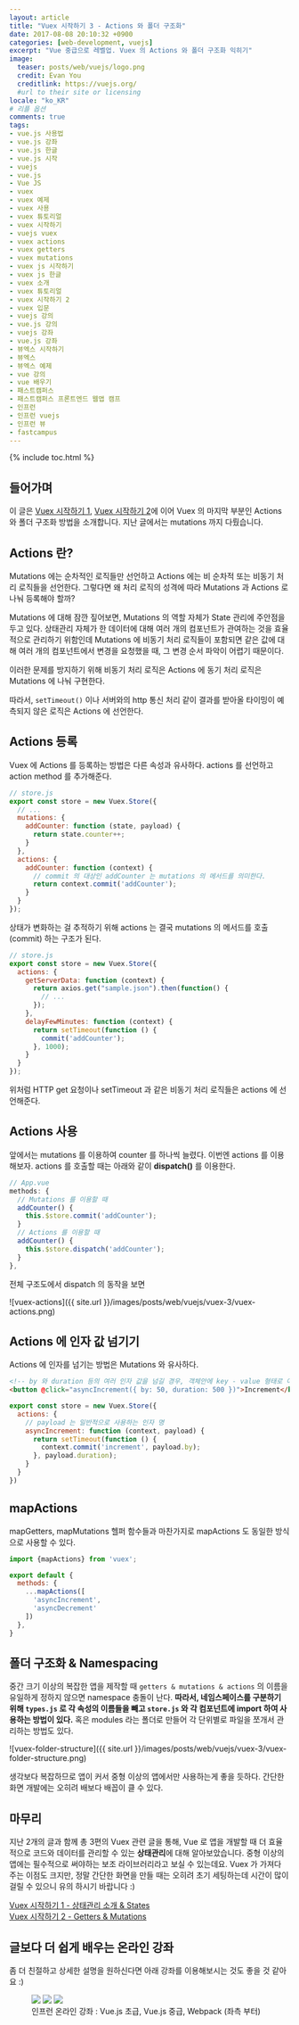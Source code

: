 ```yaml
---
layout: article
title: "Vuex 시작하기 3 - Actions 와 폴더 구조화"
date: 2017-08-08 20:10:32 +0900
categories: [web-development, vuejs]
excerpt: "Vue 중급으로 레벨업. Vuex 의 Actions 와 폴더 구조화 익히기"
image:
  teaser: posts/web/vuejs/logo.png
  credit: Evan You
  creditlink: https://vuejs.org/
  #url to their site or licensing
locale: "ko_KR"
# 리플 옵션
comments: true
tags:
- vue.js 사용법
- vue.js 강좌
- vue.js 한글
- vue.js 시작
- vuejs
- vue.js
- Vue JS
- vuex
- vuex 예제
- vuex 사용
- vuex 튜토리얼
- vuex 시작하기
- vuejs vuex
- vuex actions
- vuex getters
- vuex mutations
- vuex js 시작하기
- vuex js 한글
- vuex 소개
- vuex 튜토리얼
- vuex 시작하기 2
- vuex 입문
- vuejs 강의
- vue.js 강의
- vuejs 강좌
- vue.js 강좌
- 뷰엑스 시작하기
- 뷰엑스
- 뷰엑스 예제
- vue 강의
- vue 배우기
- 패스트캠퍼스
- 패스트캠퍼스 프론트엔드 웹앱 캠프
- 인프런
- 인프런 vuejs
- 인프런 뷰
- fastcampus
---
```

{% include toc.html %}

## 들어가며
이 글은 [Vuex 시작하기 1](https://joshua1988.github.io/web-development/vuejs/vuex-start/), [Vuex 시작하기 2](https://joshua1988.github.io/web-development/vuejs/vuex-getters-mutations/)에 이어 Vuex 의 마지막 부분인
Actions 와 폴더 구조화 방법을 소개합니다. 지난 글에서는 mutations 까지 다뤘습니다.

## Actions 란?
Mutations 에는 순차적인 로직들만 선언하고 Actions 에는 비 순차적 또는 비동기 처리 로직들을 선언한다.
그렇다면 왜 처리 로직의 성격에 따라 Mutations 과 Actions 로 나눠 등록해야 할까?

Mutations 에 대해 잠깐 짚어보면, Mutations 의 역할 자체가 State 관리에 주안점을 두고 있다.
상태관리 자체가 한 데이터에 대해 여러 개의 컴포넌트가 관여하는 것을 효율적으로 관리하기 위함인데
Mutations 에 비동기 처리 로직들이 포함되면
같은 값에 대해 여러 개의 컴포넌트에서 변경을 요청했을 때, 그 변경 순서 파악이 어렵기 때문이다.

<p class="notice">이러한 문제를 방지하기 위해 비동기 처리 로직은 Actions 에 동기 처리 로직은 Mutations 에 나눠 구현한다.</p>

따라서, `setTimeout()` 이나 서버와의 http 통신 처리 같이 결과를 받아올 타이밍이 예측되지 않은 로직은 Actions 에 선언한다.

## Actions 등록
Vuex 에 Actions 를 등록하는 방법은 다른 속성과 유사하다.
actions 를 선언하고 action method 를 추가해준다.

```js
// store.js
export const store = new Vuex.Store({
  // ...
  mutations: {
    addCounter: function (state, payload) {
      return state.counter++;
    }
  },
  actions: {
    addCounter: function (context) {
      // commit 의 대상인 addCounter 는 mutations 의 메서드를 의미한다.
      return context.commit('addCounter');
    }
  }
});
```

상태가 변화하는 걸 추적하기 위해 actions 는 결국 mutations 의 메서드를 호출(commit) 하는 구조가 된다.

```js
// store.js
export const store = new Vuex.Store({
  actions: {
    getServerData: function (context) {
      return axios.get("sample.json").then(function() {
        // ...
      });
    },
    delayFewMinutes: function (context) {
      return setTimeout(function () {
        commit('addCounter');
      }, 1000);
    }
  }
});
```

위처럼 HTTP get 요청이나 setTimeout 과 같은 비동기 처리 로직들은 actions 에 선언해준다.

## Actions 사용
앞에서는 mutations 를 이용하여 counter 를 하나씩 늘렸다. 이번엔 actions 를 이용해보자.
actions 를 호출할 때는 아래와 같이 **dispatch()** 를 이용한다.

```js
// App.vue
methods: {
  // Mutations 를 이용할 때
  addCounter() {
    this.$store.commit('addCounter');
  }
  // Actions 를 이용할 때
  addCounter() {
    this.$store.dispatch('addCounter');
  }
},
```

전체 구조도에서 dispatch 의 동작을 보면

![vuex-actions]({{ site.url }}/images/posts/web/vuejs/vuex-3/vuex-actions.png)

## Actions 에 인자 값 넘기기
Actions 에 인자를 넘기는 방법은 Mutations 와 유사하다.

```html
<!-- by 와 duration 등의 여러 인자 값을 넘길 경우, 객체안에 key - value 형태로 여러 값을 넘길 수 있다 -->
<button @click="asyncIncrement({ by: 50, duration: 500 })">Increment</button>
```

```js
export const store = new Vuex.Store({
  actions: {
    // payload 는 일반적으로 사용하는 인자 명
    asyncIncrement: function (context, payload) {
      return setTimeout(function () {
        context.commit('increment', payload.by);
      }, payload.duration);
    }
  }
})
```

## mapActions
mapGetters, mapMutations 헬퍼 함수들과 마찬가지로 mapActions 도 동일한 방식으로 사용할 수 있다.

```js
import {mapActions} from 'vuex';

export default {
  methods: {
    ...mapActions([
      'asyncIncrement',
      'asyncDecrement'
    ])
  },
}
```

## 폴더 구조화 & Namespacing
중간 크기 이상의 복잡한 앱을 제작할 때 `getters & mutations & actions` 의 이름을 유일하게 정하지 않으면 namespace 충돌이 난다.
**따라서, 네임스페이스를 구분하기 위해 `types.js` 로 각 속성의 이름들을 빼고 `store.js` 와 각 컴포넌트에 import 하여 사용하는 방법이 있다.**
혹은 modules 라는 폴더로 만들어 각 단위별로 파일을 쪼개서 관리하는 방법도 있다.

![vuex-folder-structure]({{ site.url }}/images/posts/web/vuejs/vuex-3/vuex-folder-structure.png)

생각보다 복잡하므로 앱이 커서 중형 이상의 앱에서만 사용하는게 좋을 듯하다. 간단한 화면 개발에는 오히려 배보다 배꼽이 클 수 있다.

## 마무리
지난 2개의 글과 함께 총 3편의 Vuex 관련 글을 통해,
Vue 로 앱을 개발할 때 더 효율적으로 코드와 데이터를 관리할 수 있는 **상태관리**에 대해 알아보았습니다.
중형 이상의 앱에는 필수적으로 써야하는 보조 라이브러리라고 보실 수 있는데요.
Vuex 가 가져다 주는 이점도 크지만, 정말 간단한 화면을 만들 때는 오히려 초기 세팅하는데 시간이 많이 걸릴 수 있으니
유의 하시기 바랍니다 :)

[Vuex 시작하기 1 - 상태관리 소개 & States](https://joshua1988.github.io/web-development/vuejs/vuex-start/) <br>
[Vuex 시작하기 2 - Getters & Mutations](https://joshua1988.github.io/web-development/vuejs/vuex-getters-mutations/)

## 글보다 더 쉽게 배우는 온라인 강좌
좀 더 친절하고 상세한 설명을 원하신다면 아래 강좌를 이용해보시는 것도 좋을 것 같아요 :)

<figure class="third">
	<a href="https://www.inflearn.com/course/vue-pwa-vue-js-%EA%B8%B0%EB%B3%B8/?utm_source=blog&utm_medium=githubio&utm_campaign=captianpangyo&utm_term=banner"><img src="{{ site.url }}/images/posts/web/inflearn/vuejs-basic.png"></a>
	<a href="https://www.inflearn.com/course/vue-pwa-vue-js-%EC%A4%91%EA%B8%89/?utm_source=blog&utm_medium=githubio&utm_campaign=captianpangyo&utm_term=banner"><img src="{{ site.url }}/images/posts/web/inflearn/vue-intermediate.png"></a>
	<a href="https://www.inflearn.com/course/webpack-%EC%9B%B9%ED%8C%A9-%EA%B0%95%EC%A2%8C/?utm_source=blog&utm_medium=githubio&utm_campaign=captianpangyo&utm_term=banner"><img src="{{ site.url }}/images/posts/web/inflearn/webpack.png"></a>
	<figcaption>인프런 온라인 강좌 : Vue.js 초급, Vue.js 중급, Webpack (좌측 부터)</figcaption>
</figure>
